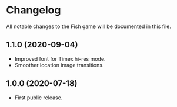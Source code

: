 # Changelog

All notable changes to the Fish game will be documented in this file.

## 1.1.0 (2020-09-04)

* Improved font for Timex hi-res mode.
* Smoother location image transitions.

## 1.0.0 (2020-07-18)

* First public release.
